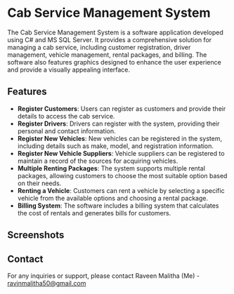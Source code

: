 # Cab Service Management System

The Cab Service Management System is a software application developed using C# and MS SQL Server. It provides a comprehensive solution for managing a cab service, including customer registration, driver management, vehicle management, rental packages, and billing. The software also features graphics designed to enhance the user experience and provide a visually appealing interface.

## Features

- **Register Customers**: Users can register as customers and provide their details to access the cab service.
- **Register Drivers**: Drivers can register with the system, providing their personal and contact information.
- **Register New Vehicles**: New vehicles can be registered in the system, including details such as make, model, and registration information.
- **Register New Vehicle Suppliers**: Vehicle suppliers can be registered to maintain a record of the sources for acquiring vehicles.
- **Multiple Renting Packages**: The system supports multiple rental packages, allowing customers to choose the most suitable option based on their needs.
- **Renting a Vehicle**: Customers can rent a vehicle by selecting a specific vehicle from the available options and choosing a rental package.
- **Billing System**: The software includes a billing system that calculates the cost of rentals and generates bills for customers.
## Screenshots

## Contact
For any inquiries or support, please contact Raveen Malitha (Me) - ravinmalitha50@gmail.com
